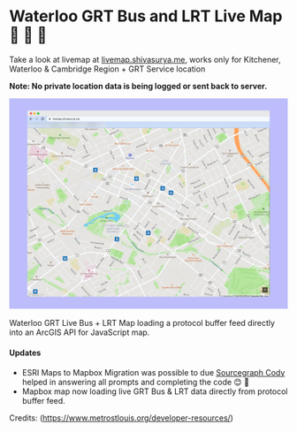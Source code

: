 # Waterloo GRT Bus and LRT Live Map 🎉 🚌 🚋

Take a look at livemap at [livemap.shivasurya.me](https://livemap.shivasurya.me), works only for Kitchener, Waterloo & Cambridge Region + GRT Service location

**Note: No private location data is being logged or sent back to server.**

![Screenshot of LiveMap Application](./screengrab.png)

Waterloo GRT Live Bus + LRT Map loading a protocol buffer feed directly into an ArcGIS
API for JavaScript map. 

#### Updates

- ESRI Maps to Mapbox Migration was possible to due [Sourcegraph Cody](https://sourcegraph.com/cody) helped in answering all prompts and completing the code 😊 🎉
- Mapbox map now loading live GRT Bus & LRT data directly from protocol buffer feed.

Credits:
(https://www.metrostlouis.org/developer-resources/)
